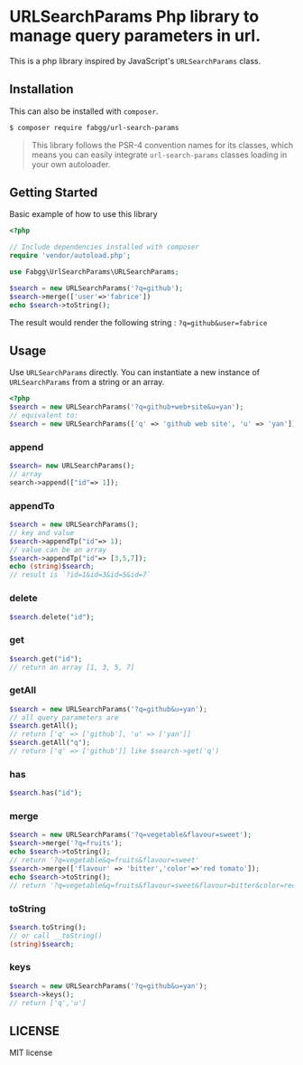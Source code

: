 # URLSearchParams Php library to manage query parameters in url.

This is a php library inspired by JavaScript's `URLSearchParams` class.

## Installation

This can also be installed with `composer`.

```sh
$ composer require fabgg/url-search-params
```
> This library follows the PSR-4 convention names for its classes, which means you can easily integrate `url-search-params` classes loading in your own autoloader.

## Getting Started
Basic example of how to use this library

```php
<?php

// Include dependencies installed with composer
require 'vendor/autoload.php';

use Fabgg\UrlSearchParams\URLSearchParams;

$search = new URLSearchParams('?q=github');
$search->merge(['user'=>'fabrice'])
echo $search->toString();

```
The result would render the following string : `?q=github&user=fabrice`

## Usage

Use `URLSearchParams` directly. You can instantiate a new instance of `URLSearchParams` from a string or an array.
```php
<?php
$search = new URLSearchParams('?q=github+web+site&u=yan');
// equivalent to:
$search = new URLSearchParams(['q' => 'github web site', 'u' => 'yan']);

```

### append

```php
$search= new URLSearchParams();
// array
search->append(["id"=> 1]);
```

### appendTo

```php
$search = new URLSearchParams();
// key and value
$search->appendTp("id"=> 1);
// value can be an array
$search->appendTp("id"=> [3,5,7]);
echo (string)$search;
// result is `?id=1&id=3&id=5&id=7`

```

### delete

```php
$search.delete("id");
```

### get

```php
$search.get("id");
// return an array [1, 3, 5, 7]
```

### getAll

```php
$search = new URLSearchParams('?q=github&u=yan');
// all query parameters are
$search.getAll();
// return ['q' => ['github'], 'u' => ['yan']]
$search.getAll("q");
// return ['q' => ['github']] like $search->get('q')

```

### has

```php
$search.has("id");
```

### merge

```php
$search = new URLSearchParams('?q=vegetable&flavour=sweet');
$search->merge('?q=fruits');
echo $search->toString();
// return '?q=vegetable&q=fruits&flavour=sweet'
$search->merge(['flavour' => 'bitter','color'=>'red tomato']);
echo $search->toString();
// return '?q=vegetable&q=fruits&flavour=sweet&flavour=bitter&color=red+tomato'

```

### toString

```php
$search.toString();
// or call __toString()
(string)$search;
```

### keys

```php
$search = new URLSearchParams('?q=github&u=yan');
$search->keys();
// return ['q','u']
```

## LICENSE

MIT license

